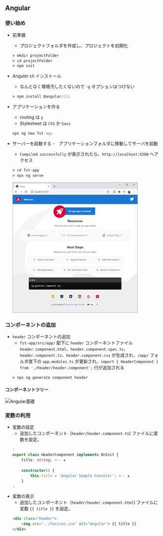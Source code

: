## Angular

### 使い始め

- 前準備
    - プロジェクトフォルダを作成し、プロジェクトを初期化
    ```cmd
    > mkdir projectFolder
    > cd projectFolder
    > npm init
    ```

- Anguler cli インストール
    - なんとなく環境汚したくないので `-g` オプションはつけない
    ```cmd
    > npm install @angular/cli
    ```

- アプリケーションを作る
    - routing は `y`
    - Stylesheet は `CSS` か `Sass`
    ```cmd
    npx ng new fst-app
    ```

- サーバーを起動する
    -　アプリケーションフォルダに移動してサーバを起動
    - `Compiled successfully` が表示されたら、`http://localhost:4200` へアクセス
    ```cmd
    > cd fst-app
    > npx ng serve
    ```

    ![Welcome page](./img/ng-serve_fst-app01.png)

### コンポーネントの追加

- `header` コンポーネントの追加
    - `fst-app/src/app/` 配下に `header` コンポーネントファイル `header.component.html`、`header.component.spec.ts`、`header.component.ts`、`header.component.css` が生成され、`/app/` フォルダ直下の `app.modules.ts` が更新され、`import { HeaderComponent } from './header/header.component';` 行が追加される
    ```cmd
    > npx ng generate component header
    ```

#### コンポーネントツリー
    
![Angular基礎](https://angular.jp/generated/images/guide/architecture/component-tree.png)


### 変数の利用

- 変数の設定
    - 追加したコンポーネント（`header/header.component.ts`) ファイルに変数を設定。
    ```ts
    :
    export class HeaderComponent implements OnInit {
        title: string; <-- ★

        constructor() { 
            this.title = 'Angular Sample Console!'; <-- ★
        }
    :
    ```
- 変数の表示
    - 追加したコンポーネント（`header/header.component.html`) ファイルに変数 `{{ title }}` を設定。
    ```html
    <div class="header">
        <img src="../favicon.ico" alt="Angular"> {{ title }}
    </div>
    ```
